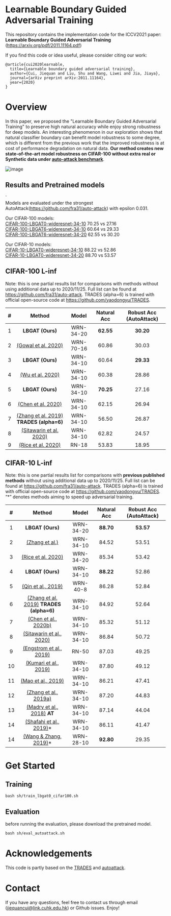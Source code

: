  
# Learnable Boundary Guided Adversarial Training 
This repository contains the implementation code for the ICCV2021 paper:  
**Learnable Boundary Guided Adversarial Training** (https://arxiv.org/pdf/2011.11164.pdf)

If you find this code or idea useful, please consider citing our work:
```
@article{cui2020learnable,
  title={Learnable boundary guided adversarial training},
  author={Cui, Jiequan and Liu, Shu and Wang, Liwei and Jia, Jiaya},
  journal={arXiv preprint arXiv:2011.11164},
  year={2020}
}
```  

# Overview
In this paper, we proposed the "Learnable Boundary Guided Adversarial Training" to preserve high natural accuracy while enjoy strong robustness for deep models. An interesting phenomenon in our exploration shows that natural classifier boundary can benefit model robustness to some degree, which is different from the previous work that the improved robustness is at cost of performance degradation on natural data. **Our method creates new state-of-the-art model robustness on CIFAR-100 without extra real or Synthetic data under [auto-attack benchmark](https://robustbench.github.io/)**. 

![image](https://github.com/FPNAS/LBGAT/blob/main/assets/lbgat.jpg)

## Results and Pretrained models

  `  
Models are evaluated under the strongest AutoAttack(https://github.com/fra31/auto-attack) with epsilon 0.031.

Our CIFAR-100 models:  
[CIFAR-100-LBGAT0-wideresnet-34-10](https://drive.google.com/file/d/1CijxcgW1U8yfrB3n4dyxUbcotVaxyZyA/view?usp=sharing) 70.25 vs 27.16                                             
[CIFAR-100-LBGAT6-wideresnet-34-10](https://drive.google.com/file/d/1pzheoiTtoh0qKWcyjFwwxFK6GL0yXAQI/view?usp=sharing) 60.64 vs 29.33    
[CIFAR-100-LBGAT6-wideresnet-34-20](https://drive.google.com/file/d/18iond836snl_chrBL0s7f_BY-5AUWfej/view?usp=sharing) 62.55 vs 30.20    


Our CIFAR-10 models:  
[CIFAR-10-LBGAT0-wideresnet-34-10](https://drive.google.com/file/d/1JufuOi5szINv2oSZ7iNnFrKzNaXiLG1-/view?usp=sharing) 88.22 vs 52.86  
[CIFAR-10-LBGAT0-wideresnet-34-20](https://drive.google.com/file/d/1RpqN3QwD7-QNIFGQfqcFG9FOQTAg4LOm/view?usp=sharing) 88.70 vs 53.57  

  
## CIFAR-100 L-inf 
Note: this is one partial results list for comparisons with methods without using additional data up to 2020/11/25. Full list can be found at https://github.com/fra31/auto-attack. TRADES (alpha=6) is trained with official open-source code at https://github.com/yaodongyu/TRADES.  

| # | Method | Model | Natural Acc | Robust Acc (AutoAttack) |  
| :---: | :---: | :---: | :---: | :---: |
| 1 | **LBGAT (Ours)**                                         | WRN-34-20 | **62.55** | **30.20** |   
| 2 | [(Gowal et al. 2020)](https://arxiv.org/abs/2010.03593)  | WRN-70-16 | 60.86 | 30.03 |
| 3 | **LBGAT (Ours)**                                         | WRN-34-10 | 60.64 | **29.33** |
| 4 | [(Wu et al. 2020)](https://arxiv.org/abs/2004.05884)     | WRN-34-10 | 60.38 | 28.86 |
| 5 | **LBGAT (Ours)**                                         | WRN-34-10 | **70.25** | 27.16 |
| 6 | [(Chen et al. 2020)](https://arxiv.org/abs/2010.01278)   | WRN-34-10 | 62.15 | 26.94 |
| 7 | [(Zhang et al. 2019)](https://arxiv.org/abs/1901.08573) **TRADES (alpha=6)**                                     | WRN-34-10 | 56.50 | 26.87 |
| 8 | [(Sitawarin et al. 2020)](https://arxiv.org/abs/2003.09347)                                                      | WRN-34-10 | 62.82 | 24.57 |
| 9 | [(Rice et al. 2020)](https://arxiv.org/abs/2002.11569)                                                           | RN-18     | 53.83 | 18.95 |


## CIFAR-10 L-inf
Note: this is one partial results list for comparisons with **previous published methods** without using additional data up to 2020/11/25. Full list can be found at https://github.com/fra31/auto-attack. TRADES (alpha=6) is trained with official open-source code at https://github.com/yaodongyu/TRADES. “*” denotes methods aiming to speed up adversarial training. 

| # | Method | Model | Natural Acc | Robust Acc (AutoAttack) |  
| :---: | :---: | :---: | :---: | :---: |
| 1 | **LBGAT (Ours)**                                         | WRN-34-20 | **88.70** | **53.57** |   
| 2 | [(Zhang et al.)]()                                       | WRN-34-10 | 84.52	| 53.51 |
| 3 | [(Rice et al. 2020)]()                                   | WRN-34-20 | 85.34	|	53.42 |
| 4 | **LBGAT (Ours)**                                         | WRN-34-10 | **88.22** | 52.86 |
| 5 | [(Qin et al., 2019)]()                        	          | WRN-40-8	 | 86.28	|	52.84 |
| 6 | [(Zhang et al. 2019)](https://arxiv.org/abs/1901.08573) **TRADES (alpha=6)**                                     | WRN-34-10 | 84.92 | 52.64 |
| 7 | [(Chen et al., 2020b)]()                                 |	WRN-34-10	| 85.32	| 51.12 |
| 8 | [(Sitawarin et al., 2020)]()                 	           | WRN-34-10	| 86.84	| 50.72 |
| 9 | [(Engstrom et al., 2019)]()	                             | RN-50	    | 87.03 |	49.25 |
| 10 | [(Kumari et al., 2019)]()             	                 | WRN-34-10	| 87.80	| 49.12 |
| 11 | [(Mao et al., 2019)]()	                                 |	WRN-34-10	| 86.21	| 47.41 |
| 12 | [(Zhang et al., 2019a)]()	                              | WRN-34-10	| 87.20	| 44.83 |
| 13 | [(Madry et al., 2018)]() **AT**              	          | WRN-34-10	| 87.14	| 44.04 |
| 14 | [(Shafahi et al., 2019)]()*                     	       | WRN-34-10	| 86.11	| 41.47 |
| 14 | [(Wang & Zhang, 2019)]()*	                              |	WRN-28-10	| **92.80**	| 29.35 |


# Get Started
## Training
```
bash sh/train_lbgat0_cifar100.sh
```

## Evaluation
before running the evaluation, please download the pretrained model.
```
bash sh/eval_autoattack.sh
```

# Acknowledgements
This code is partly based on the [TRADES](https://github.com/yaodongyu/TRADES) and [autoattack](https://github.com/fra31/auto-attack).

# Contact
If you have any questions, feel free to contact us through email (jiequancui@link.cuhk.edu.hk) or Github issues. Enjoy!



